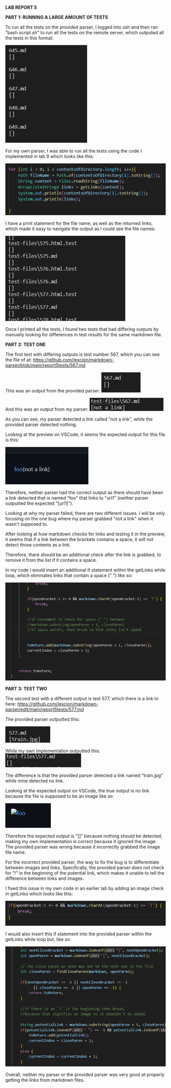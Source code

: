 **LAB REPORT 5**



**PART 1: RUNNING A LARGE AMOUNT OF TESTS**

To run all the tests on the provided parser, I logged into ssh and then ran "bash script.sh" to run all the tests on the remote server, which outputed all the tests in this format:

![Image](report5pictures/exampleoutputlab.png)

For my own parser, I was able to run all the tests using the code I implemented in lab 9 which looks like this:

![Image](report5pictures/myimplem.png)

I have a print statement for the file name, as well as the returned links, which made it easy to navigate the output as I could see the file names:

![Image](report5pictures/examplemy.png)

Once I printed all the tests, I found two tests that had differing outputs by manually looking for differences in test results for the same markdown file.

**PART 2: TEST ONE**

The first test with differing outputs is test number 567, which you can see the file of at: https://github.com/lexcion/markdown-parser/blob/main/report5tests/567.md

This was an output from the provided parser:
![Image](report5pictures/labtest1.png)

And this was an output from my parser:
![Image](report5pictures/mytest1.png)

As you can see, my parser detected a link called "not a link", while the provided parser detected nothing.

Looking at the preview on VSCode, it seems the expected output for this file is this:

![Image](report5pictures/test1preview.png)

Therefore, neither parser had the correct output as there should have been a link detected that is named "foo" that links to "url1" (neither parser outputted the expected "[url1]").

Looking at why my parser failed, there are two different issues. I will be only focusing on the one bug where my parser grabbed "not a link" when it wasn't supposed to.

After looking at how markdown checks for links and testing it in the preview, it seems that if a link between the brackets contains a space, it will not detect those contents as a link.

Therefore, there should be an additional check after the link is grabbed, to remove it from the list if it contains a space.

In my code I would insert an additional if statement within the getLinks while loop, which eliminates links that contain a space (" ") like so:

![Image](report5pictures/myfix1.png)

**PART 3: TEST TWO**

The second test with a different output is test 577, which there is a link to here:
https://github.com/lexcion/markdown-parser/edit/main/report5tests/577.md

The provided parser outputted this:

![Image](report5pictures/labtest2.png)

While my own implementation outputted this:
![Image](report5pictures/mytest2.png)

The difference is that the provided parser detected a link named "train.jpg" while mine detected no link.

Looking at the expected output on VSCode, the true output is no link because the file is supposed to be an image like so:

![Image](report5pictures/test2preview.png)

Therefore the expected output is "[]" because nothing should be detected, making my own implementation is correct because it ignored the image. The provided parser was wrong because it incorrectly grabbed the image file name.

For the incorrect provided parser, the way to fix the bug is to differentiate between images and links. Specifically, the provided parser does not check for "!" in the beginning of the potential link, which makes it unable to tell the difference between links and images.

I fixed this issue in my own code in an earlier lab by adding an image check in getLinks which looks like this:

![Image](report5pictures/linkscheck.png)

I would also insert this if statement into the provided parser within the getLinks while loop but, like so:

![Image](report5pictures/myfix2.png)

Overall, neither my parser or the provided parser was very good at properly getting the links from markdown files.